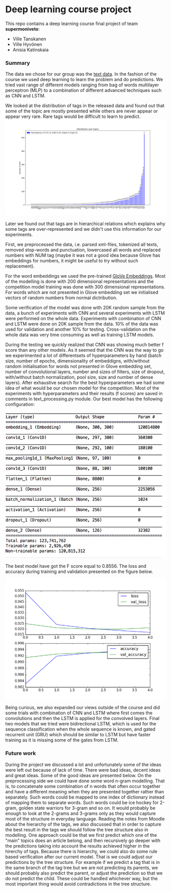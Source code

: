 # Deep learning course project

This repo contains a deep learning course final project of team **supermoniveto**:
- Ville Tanskanen
- Ville Hyvönen
- Anisia Katinskaia

### Summary

The data we chose for our group was the [text data](https://keras.io/datasets/#reuters-newswire-topics-classification).
In the fashion of the course we used deep learning to learn the problem and do predictions.
We tried vast range of different models ranging from bag of words multilayer perceptron (MLP) to a combination of
different advanced techniques such as CNN and LSTM.

We looked at the distribution of tags in the released data and found out that some of the topic are mostly presented
 while others are never appear or appear very rare. Rare tags would be difficult to learn to predict.
![](Figure_1.png)

Later we found out that tags are in hierarchical relations which explains why some tags are over-represented and we didn't
use this information for our experiments.

First, we preprocessed the data, i.e. parsed xml-files, tokenized all texts, removed stop-words and punctuation,
lowercased all words and replaced numbers with NUM tag (maybe it was not a good idea because Glove has embeddings
for numbers, it might be useful to try without such replacement).


For the word embeddings we used the pre-trained [GloVe Embeddings](https://nlp.stanford.edu/projects/glove/).
Most of the modelling is done with 200 dimensional representations and the competition model training was done with
300 dimensional representations. For words which are not presented in Glove embedding set we initialised vectors
of random numbers from normal dictribution.

Some verification of the model was done with 20K random sample from the data, a bunch of experiments with CNN and
several experiments with LSTM were performed on the whole data. Experiments with combination of CNN and LSTM were done on
20K sample from the data.
10% of the data was used for validation and another 10% for testing. Cross-validation on the whole data was very time
consuming as well as training LSTM models.

During the testing we quickly realized that CNN was showing much better f score than any other models. As it seemed that
the CNN was the way to go we experimented a lot of differentsets of hyperparameters by hand (batch size, number of epochs,
dimensionality of embeddigns, with/without random initialisation for words not presented in Glove embedding set, number of
convolutional layers, number and sizes of filters, size of dropout, with/without batch normalization, pool size, size and
number of dense layers). After exhaustive search for the best hyperparameters we had some idea of what would be
our chosen model for the competition. Most of the experiments with hyperparameters and their results (f scores) are
saved in comments in text_processing.py module. Our best model has the following configuration:

![](CNN_conf.png)

The best model have got the F score equal to 0.8556. The loss and accuracy during training and validation presented on the
figure below.

![](loss_acc.png)

Being curious, we also expanded our views outside of the course and did some trials
with combination of CNN and LSTM where first comes the convolutions and then the LSTM is applied for the convolved layers.
Final two models that we tried were bidirectional LSTM, which is used for the sequence classification when the whole sequence
is known, and gated recurrent unit (GRU) which should be similar to LSTM but have faster training as it is missing some
of the gates from LSTM.


### Future work

During the project we discussed a lot and unfortunately some of the ideas were left out because of lack of time. There were bad ideas, decent ideas and great ideas. Some of the good ideas are presented below.
On the preprocessing side we could have done some word n-gram modelling. That is, to concatenate some combination of n words that often occur together and have a different meaning when they are presented together rather than separately. Such words could be mapped to one index of dictionary instead of mapping them to separate words. Such words could be ice hockey for 2-gram, golden state warriors for 3-gram and so on. It would probably be enough to look at the 2-grams and 3-grams only as they would capture most of the structure in everyday language.
Reading the notes from Moodle about the hierarchy of the tags, we also discussed that in order to capture the best result in the tags we should follow the tree structure also in modelling. One approach could be that we first predict which one of the "main" topics does an article belong, and then recursively go deeper with the predictions taking into account the results achieved higher in the hirerchy of tags.
Because there is hierarchy, we could also do some rule based verification after our current model. That is we could adjust our predictions by the tree structure. For example if we predict a tag that is in the same branch of the tag tree but we are not predicting its parents, we should probably also predict the parent, or adjust the prediction so that we do not predict the child. These could be handled whichever way, but the most important thing would avoid contradictions in the tree structure.
